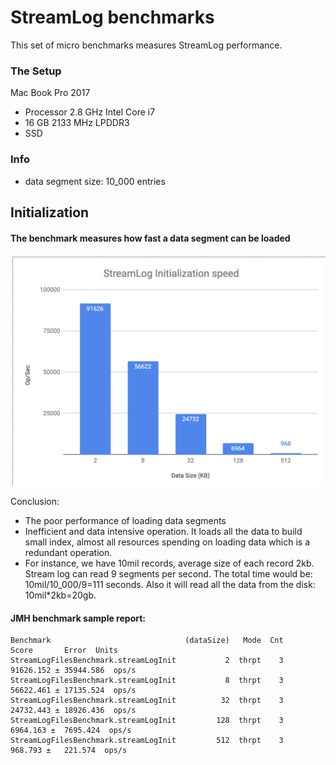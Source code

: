 
# StreamLog benchmarks

This set of micro benchmarks measures StreamLog performance.

### The Setup
Mac Book Pro 2017
 - Processor 2.8 GHz Intel Core i7
 - 16 GB 2133 MHz LPDDR3
 - SSD

### Info
 - data segment size: 10_000 entries

## Initialization
#### The benchmark measures how fast a data segment can be loaded

![StreamLog.Init](img/streamlog/streamlog-init.jpg)

Conclusion:
  - The poor performance of loading data segments
  - Inefficient and data intensive operation. It loads all the data to build small index, 
  almost all resources spending on loading data which is a redundant operation.
  - For instance, we have 10mil records, average size of each record 2kb. 
  Stream log can read 9 segments per second. The total time would be: 10mil/10_000/9=111 seconds.
  Also it will read all the data from the disk: 10mil*2kb=20gb.

#### JMH benchmark sample report:
```
Benchmark                              (dataSize)   Mode  Cnt      Score       Error  Units
StreamLogFilesBenchmark.streamLogInit           2  thrpt    3  91626.152 ± 35944.586  ops/s
StreamLogFilesBenchmark.streamLogInit           8  thrpt    3  56622.461 ± 17135.524  ops/s
StreamLogFilesBenchmark.streamLogInit          32  thrpt    3  24732.443 ± 18926.436  ops/s
StreamLogFilesBenchmark.streamLogInit         128  thrpt    3   6964.163 ±  7695.424  ops/s
StreamLogFilesBenchmark.streamLogInit         512  thrpt    3    968.793 ±   221.574  ops/s
```